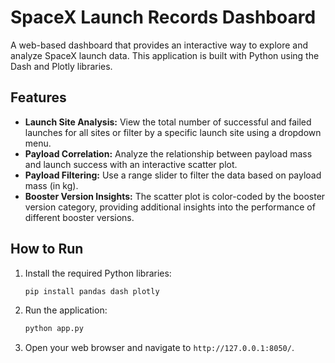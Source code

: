 # SpaceX Launch Records Dashboard

A web-based dashboard that provides an interactive way to explore and analyze SpaceX launch data. This application is built with Python using the Dash and Plotly libraries.

## Features

*   **Launch Site Analysis:** View the total number of successful and failed launches for all sites or filter by a specific launch site using a dropdown menu.
*   **Payload Correlation:** Analyze the relationship between payload mass and launch success with an interactive scatter plot.
*   **Payload Filtering:** Use a range slider to filter the data based on payload mass (in kg).
*   **Booster Version Insights:** The scatter plot is color-coded by the booster version category, providing additional insights into the performance of different booster versions.

## How to Run

1.  Install the required Python libraries:
    ```bash
    pip install pandas dash plotly
    ```
2.  Run the application:
    ```bash
    python app.py
    ```
3.  Open your web browser and navigate to `http://127.0.0.1:8050/`.